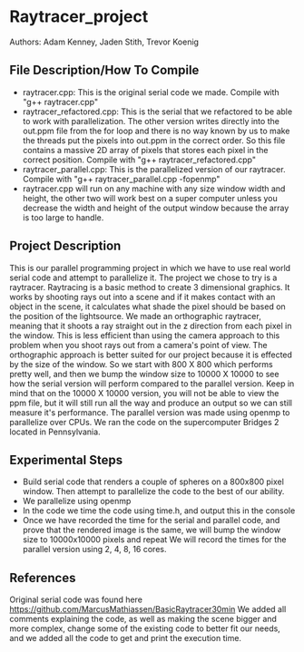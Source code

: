 # Raytracer_project
Authors: Adam Kenney, Jaden Stith, Trevor Koenig

## File Description/How To Compile
- raytracer.cpp: This is the original serial code we made. Compile with "g++ raytracer.cpp"
- raytracer_refactored.cpp: This is the serial that we refactored to be able to work with parallelization. The other version writes directly into the out.ppm file from the for loop and there is no way known by us to make the threads put the pixels into out.ppm in the correct order. So this file contains a massive 2D array of pixels that stores each pixel in the correct position. Compile with "g++ raytracer_refactored.cpp"
- raytracer_parallel.cpp: This is the parallelized version of our raytracer. Compile with "g++ raytracer_parallel.cpp -fopenmp"
- raytracer.cpp will run on any machine with any size window width and height, the other two will work best on a super computer unless you decrease the width and height of the output window because the array is too large to handle. 

## Project Description
This is our parallel programming project in which we have to use real world serial code and attempt to parallelize it. The project we chose to try is a raytracer. Raytracing is a basic method to create 3 dimensional graphics. It works by shooting rays out into a scene and if it makes contact with an object in the scene, it calculates what shade the pixel should be based on the position of the lightsource. We made an orthographic raytracer, meaning that it shoots a ray straight out in the z direction from each pixel in the window. This is less efficient than using the camera approach to this problem when you shoot rays out from a camera's point of view. The orthographic approach is better suited for our project because it is effected by the size of the window. So we start with 800 X 800 which performs pretty well, and then we bump the window size to 10000 X 10000 to see how the serial version will perform compared to the parallel version. Keep in mind that on the 10000 X 10000 version, you will not be able to view the ppm file, but it will still run all the way and produce an output so we can still measure it's performance. The parallel version was made using openmp to parallelize over CPUs. We ran the code on the supercomputer Bridges 2 located in Pennsylvania.

## Experimental Steps
- Build serial code that renders a couple of spheres on a 800x800 pixel window. Then attempt to parallelize the code to the best of our ability.
- We parallelize using openmp
- In the code we time the code using time.h, and output this in the console
- Once we have recorded the time for the serial and parallel code, and prove that the rendered image is the same, we will bump the window size to 10000x10000 pixels and repeat We will record the times for the parallel version using 2, 4, 8, 16 cores.

## References
Original serial code was found here https://github.com/MarcusMathiassen/BasicRaytracer30min
We added all comments explaining the code, as well as making the scene bigger and more complex, change some of the existing code to better fit our needs, and we added all the code to get and print the execution time.

